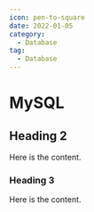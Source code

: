 ```yaml
---
icon: pen-to-square
date: 2022-01-05
category:
  - Database
tag:
  - Database
---
```


# MySQL

## Heading 2

Here is the content.

### Heading 3

Here is the content.
